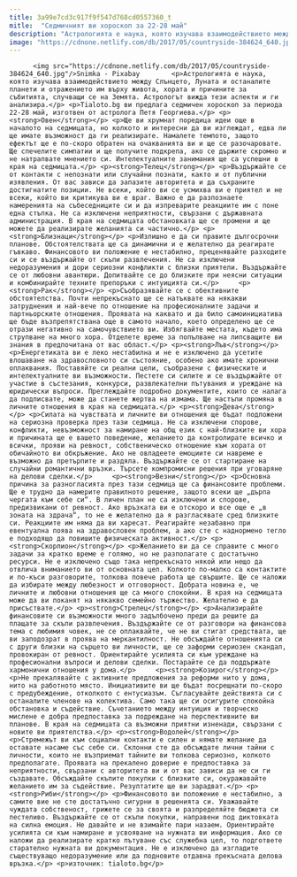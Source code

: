 ```yaml
---
title: 3a99e7cd3c917f9f547d768cd0557360_t
mitle:  "Седмичният ви хороскоп за 22-28 май"
description: "Астрологията е наука, която изучава взаимодействието между Слънцето, Луната и останалите планети и отражението им върху живота, хората и причините за събитията, случващи се на Земята. Астрологът вижда тези аспекти и ги анализира. Tialoto.bg ви предлага седмичен хороскоп за периода 22-28 май, изготвен от астролога Петя Георгиева. Овен Ще ви хрумнат поредица идеи още в …"
image: "https://cdnone.netlify.com/db/2017/05/countryside-384624_640.jpg"
---
```


          <img src="https://cdnone.netlify.com/db/2017/05/countryside-384624_640.jpg"/>Snimka - Pixabay        <p>Астрологията е наука, която изучава взаимодействието между Слънцето, Луната и останалите планети и отражението им върху живота, хората и причините за събитията, случващи се на Земята. Астрологът вижда тези аспекти и ги анализира.</p> <p>Tialoto.bg ви предлага седмичен хороскоп за периода 22-28 май, изготвен от астролога Петя Георгиева.</p> <p><strong>Овен</strong></p> <p>Ще ви хрумнат поредица идеи още в началото на седмицата, но колкото и интересни да ви изглеждат, едва ли ще имате възможност да ги реализирате. Намалете темпото, защото ефектът ще е по-скоро обратен на очакванията ви и ще се разочаровате. Ще спечелите симпатии и ще получите подкрепа, ако се държите скромно и не натрапвате мнението си. Интелектуалните занимания ще са успешни в края на седмицата.</p> <p><strong>Телец</strong></p> <p>Въздържайте се от контакти с непознати или случайни познати, както и от публични изявления. От вас зависи да запазите авторитета и да съхраните достигнатите позиции. Не всеки, който ви се усмихва ви е приятел и не всеки, който ви критикува ви е враг. Важно е да разпознаете намеренията на събеседниците си и да изпреварите реакциите им с поне една стъпка. Не са изключени неприятности, свързани с държавната администрация. В края на седмицата обстановката ще се промени и ще можете да реализирате желанията си частично.</p> <p><strong>Близнаци</strong></p> <p>Излишно е да си правите дългосрочни планове. Обстоятелствата ще са динамични и е желателно да реагирате гъвкаво. Финансовото ви положение е нестабилно, преценявайте разходите си и се въздържайте от скъпи развлечения. Не са изключени недоразумения и дори сериозни конфликти с близки приятели. Въздържайте се от любовни авантюри. Допитвайте се до близките при неясни ситуации и комбинирайте техните препоръки с интуицията си.</p>     <p><strong>Рак</strong></p> <p>Съобразявайте се с обективните обстоятелства. Почти непрекъснато ще се натъквате на някакви затруднения и най-вече по отношение на професионалните задачи и партньорските отношения. Проявата на каквато и да било самоинициатива ще бъде възпрепятствана още в самото начало, което определено ще се отрази негативно на самочувствието ви. Избягвайте местата, където има струпване на много хора. Отделете време за попълване на липсващите ви знания в предпочитана от вас област.</p> <p><strong>Лъв</strong></p> <p>Енергетиката ви е леко нестабилна и не е изключено да усетите влошаване на здравословното си състояние, особено ако имате хронични оплаквания. Поставяйте си реални цели, съобразени с физическите и интелектуалните ви възможности. Пестете си силите и се въздържайте от участие в състезания, конкурси, развлекателни пътувания и уреждане на юридически въпроси. Преглеждайте подробно документите, които се налага да подписвате, може да станете жертва на измама. Ще настъпи промяна в личните отношения в края на седмицата.</p> <p><strong>Дева</strong></p> <p>Силата на чувствата и личните ви отношения ще бъдат подложени на сериозна проверка през тази седмица. Не са изключени спорове, конфликти, невъзможност за намиране на общ език с най-близките ви хора и причината ще е вашето поведение, желанието да контролирате всичко и всички, прояви на ревност, собственическо отношение към хората от обичайното ви обкръжение. Ако не овладеете емоциите си навреме е възможно да претърпите и раздяла. Въздържайте се от стартиране на случайни романтични връзки. Търсете компромисни решения при уговаряне на делови сделки.</p>     <p><strong>Везни</strong></p> <p>Основна причина за разногласията през тази седмица ще са финансовите проблеми. Ще е трудно да намерите правилното решение, защото всеки ще „дърпа чергата към себе си“. В личен план не са изключени и спорове, предизвикани от ревност. Ако връзката ви е отскоро и все още е „в зоната на здрача“, то не е желателно да я разгласявате сред близките си. Реакциите им няма да ви харесат. Реагирайте незабавно при евентуална поява на здравословен проблем, а ако сте с наднормено тегло е подходящо да повишите физическата активност.</p> <p><strong>Скорпион</strong></p> <p>Желанието ви да се справите с много задачи за кратко време е голямо, но не разполагате с достатъчно ресурси. Не е изключено също така непрекъснато някой или нещо да отвлича вниманието ви от основната цел. Колкото по-малко са контактите и по-къси разговорите, толкова повече работа ще свършите. Ще се наложи да избирате между любезност и отговорност. Добрата новина е, че личните и любовни отношения ще са много спокойни. В края на седмицата може да ви поканят на някакво семейно тържество. Желателно е да присъствате.</p> <p><strong>Стрелец</strong></p> <p>Анализирайте финансовите си възможности много задълбочено преди да решите да плащате за скъпи развлечения. Въздържайте се от разговори на финансова тема с любимия човек, не се оплаквайте, че не ви стигат средствата, ще ви заподозрат в проява на меркантилност. Не обсъждайте отношенията си с други близки на сърцето ви личности, ще се заформи сериозен скандал, провокиран от ревност. Ориентирайте усилията си към уреждане на професионални въпроси и делови сделки. Постарайте се да поддържате хармонични отношения у дома.</p>     <p><strong>Козирог</strong></p> <p>Не прекалявайте с активните предложения за реформи нито у дома, нито на работното място. Инициативите ви ще бъдат посрещнати по-скоро с предубеждение, отколкото с ентусиазъм. Съгласувайте действията си с останалите членове на колектива. Само така ще си осигурите спокойна обстановка и съдействие. Съчетанието между интуиция и творческо мислене е добра предпоставка за подреждане на перспективните ви планове. В края на седмицата са възможни приятни изненади, свързани с новите ви приятелства.</p> <p><strong>Водолей</strong></p> <p>Стремежът ви към социални контакти е силен и нямате желание да оставате насаме със себе си. Склонни сте да обсъждате лични тайни с личности, които не възприемат тайните ви толкова сериозно, колкото предполагате. Проявата на прекалено доверие е предпоставка за неприятности, свързани с авторитета ви и от вас зависи да не си ги създавате. Обсъждайте скъпите покупки с близките си, окуражавайте желанието им за съдействие. Резултатите ще ви зарадват.</p> <p><strong>Риби</strong></p> <p>Финансовото ви положение е нестабилно, а самите вие не сте достатъчно сигурни в решенията си. Уважавайте чуждата собственост, грижете се за своята и разпределяйте бюджета си пестеливо. Въздържайте се от скъпи покупки, направени под диктовката на силна емоция. Не давайте и не взимайте пари назаем. Ориентирайте усилията си към намиране и усвояване на нужната ви информация. Ако се наложи да реализирате кратко пътуване със служебна цел, то подгответе старателно нужната ви документация. Не е изключено да изгладите съществуващо недоразумение или да подновите отдавна прекъсната делова връзка.</p> <p>източник: tialoto.bg</p>        